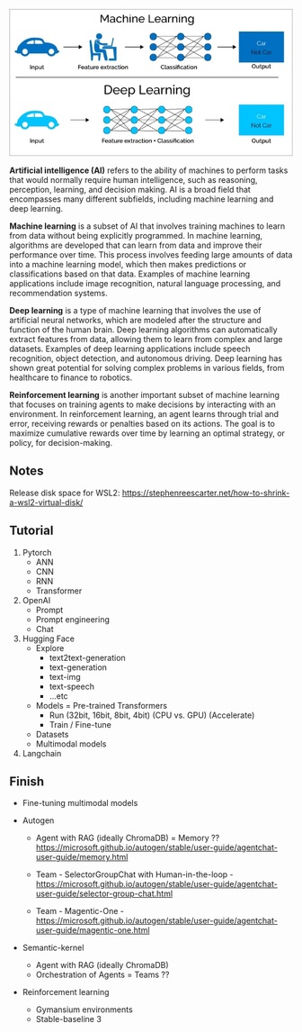 ![ml-dl](./assets/ml-vs-dl.jpg)

**Artificial intelligence (AI)** refers to the ability of machines to perform tasks that would normally require human intelligence, such as reasoning, perception, learning, and decision making. AI is a broad field that encompasses many different subfields, including machine learning and deep learning.

**Machine learning** is a subset of AI that involves training machines to learn from data without being explicitly programmed. In machine learning, algorithms are developed that can learn from data and improve their performance over time. This process involves feeding large amounts of data into a machine learning model, which then makes predictions or classifications based on that data. Examples of machine learning applications include image recognition, natural language processing, and recommendation systems.

**Deep learning** is a type of machine learning that involves the use of artificial neural networks, which are modeled after the structure and function of the human brain. Deep learning algorithms can automatically extract features from data, allowing them to learn from complex and large datasets. Examples of deep learning applications include speech recognition, object detection, and autonomous driving. Deep learning has shown great potential for solving complex problems in various fields, from healthcare to finance to robotics.

**Reinforcement learning** is another important subset of machine learning that focuses on training agents to make decisions by interacting with an environment. In reinforcement learning, an agent learns through trial and error, receiving rewards or penalties based on its actions. The goal is to maximize cumulative rewards over time by learning an optimal strategy, or policy, for decision-making.

## Notes

Release disk space for WSL2: https://stephenreescarter.net/how-to-shrink-a-wsl2-virtual-disk/

## Tutorial

1. Pytorch
   - ANN
   - CNN
   - RNN
   - Transformer
2. OpenAI
   - Prompt
   - Prompt engineering
   - Chat
3. Hugging Face
   - Explore
     - text2text-generation
     - text-generation
     - text-img
     - text-speech
     - ...etc
   - Models = Pre-trained Transformers
     - Run (32bit, 16bit, 8bit, 4bit) (CPU vs. GPU) (Accelerate)
     - Train / Fine-tune
   - Datasets
   - Multimodal models
4. Langchain

## Finish

- Fine-tuning multimodal models

- Autogen

  - Agent with RAG (ideally ChromaDB) = Memory ?? https://microsoft.github.io/autogen/stable/user-guide/agentchat-user-guide/memory.html

  - Team - SelectorGroupChat with Human-in-the-loop - https://microsoft.github.io/autogen/stable/user-guide/agentchat-user-guide/selector-group-chat.html

  - Team - Magentic-One - https://microsoft.github.io/autogen/stable/user-guide/agentchat-user-guide/magentic-one.html

- Semantic-kernel

  - Agent with RAG (ideally ChromaDB)
  - Orchestration of Agents = Teams ??

- Reinforcement learning

  - Gymansium environments
  - Stable-baseline 3
